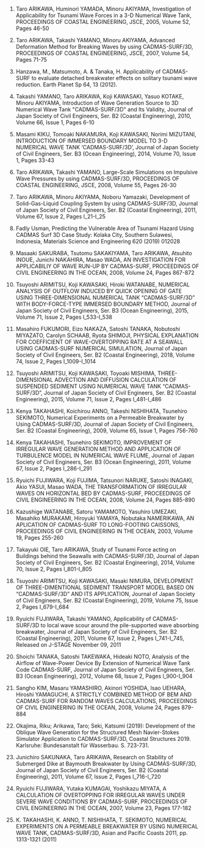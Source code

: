 1. Taro ARIKAWA, Huminori YAMADA, Minoru AKIYAMA, Investigation of Applicability for Tsunami Wave Forces in a 3-D Numerical Wave Tank, PROCEEDINGS OF COASTAL ENGINEERING, JSCE, 2005, Volume 52, Pages 46-50

2. Taro ARIKAWA, Takashi YAMANO, Minoru AKIYAMA, Advanced Deformation Method for Breaking Waves by using CADMAS-SURF/3D, PROCEEDINGS OF COASTAL ENGINEERING, JSCE, 2007, Volume 54, Pages 71-75

3. Hanzawa, M., Matsumoto, A. & Tanaka, H. Applicability of CADMAS-SURF to evaluate detached breakwater effects on solitary tsunami wave reduction. Earth Planet Sp 64, 13 (2012).

4. Takashi YAMANO, Taro ARIKAWA, Koji KAWASAKI, Yasuo KOTAKE, Minoru AKIYAMA, Introduction of Wave Generation Source to 3D Numerical Wave Tank "CADMAS-SURF/3D" and Its Validity, Journal of Japan Society of Civil Engineers, Ser. B2 (Coastal Engineering), 2010, Volume 66, Issue 1, Pages 6-10 

5. Masami KIKU, Tomoaki NAKAMURA, Koji KAWASAKI, Norimi MIZUTANI, INTRODUCTION OF IMMERSED BOUNDARY MODEL TO 3-D NUMERICAL WAVE TANK ‘CADMAS-SURF/3D’, Journal of Japan Society of Civil Engineers, Ser. B3 (Ocean Engineering), 2014, Volume 70, Issue 1, Pages 33-43

6. Taro ARIKAWA, Takashi YAMANO, Large-Scale Simulations on Impulsive Wave Pressures by using CADMAS-SURF/3D, PROCEEDINGS OF COASTAL ENGINEERING, JSCE, 2008, Volume 55, Pages 26-30

7. Taro ARIKAWA, Minoru AKIYAMA, Noboru Yamazaki, Development of Solid-Gas-Liquid Coupling System by using CADMAS-SURF/3D, Journal of Japan Society of Civil Engineers, Ser. B2 (Coastal Engineering), 2011, Volume 67, Issue 2, Pages I_21-I_25

8. Fadly Usman, Predicting the Vulnerable Area of Tsunami Hazard Using CADMAS Surf 3D Case Study: Kolaka City, Southern Sulawesi, Indonesia, Materials Science and Engineering 620 (2019) 012028

9. Masaaki SAKURABA, Tsutomu SAKAKIYAMA, Taro ARIKAWA, Atsuhito INOUE, Junichi NAKAHIRA, Masao WADA, AN INVESTIGATION FOR APPLICABILIY OF WAVE RUN-UP BY CADMAS-SURF, PROCEEDINGS OF CIVIL ENGINEERING IN THE OCEAN, 2008, Volume 24, Pages 867-872

10. Tsuyoshi ARIMITSU, Koji KAWASAKI, Hiroki WATANABE, NUMERICAL ANALYSIS OF OUTFLOW INDUCED BY QUICK OPENING OF GATE USING THREE-DIMENSIONAL NUMERICAL TANK “CADMAS-SURF/3D” WITH BODY-FORCE-TYPE IMMERSED BOUNDARY METHOD, Journal of Japan Society of Civil Engineers, Ser. B3 (Ocean Engineering), 2015, Volume 71, Issue 2, Pages I_533-I_538

11. Masahiro FUKUMORI, Eizo NAKAZA, Satoshi TANAKA, Nobutoshi MIYAZATO, Carolyn SCHAAB, Ryota SHIMOJI, PHYSICAL EXPLANATION FOR COEFFICIENT OF WAVE-OVERTOPPING RATE AT A SEAWALL USING CADMAS-SURF NUMERICAL SIMULATION, Journal of Japan Society of Civil Engineers, Ser. B2 (Coastal Engineering), 2018, Volume 74, Issue 2, Pages I_1009-I_1014

12. Tsuyoshi ARIMITSU, Koji KAWASAKI, Toyoaki MISHIMA, THREE-DIMENSIONAL ADVECTION AND DIFFUSION CALCULATION OF SUSPENDED SEDIMENT USING NUMERICAL WAVE TANK “CADMAS-SURF/3D”, Journal of Japan Society of Civil Engineers, Ser. B2 (Coastal Engineering), 2015, Volume 71, Issue 2, Pages I_481-I_486

13. Kenya TAKAHASHI, Koichirou ANNO, Takeshi NISHIHATA, Tsunehiro SEKIMOTO, Numerical Experiments on a Permeable Breakwater by Using CADMAS-SURF/3D, Journal of Japan Society of Civil Engineers, Ser. B2 (Coastal Engineering), 2009, Volume 65, Issue 1, Pages 756-760

14. Kenya TAKAHASHI, Tsunehiro SEKIMOTO, IMPROVEMENT OF IRREGULAR WAVE GENERATION METHOD AND APPLICATION OF TURBULENCE MODEL IN NUMERICAL WAVE FLUME, Journal of Japan Society of Civil Engineers, Ser. B3 (Ocean Engineering), 2011, Volume 67, Issue 2, Pages I_286-I_291

15. Ryuichi FUJIWARA, Koji FUJIMA, Tatsunori NARUKE, Satoshi INAGAKI, Akio YASUI, Masao WADA, THE TRANSFORMATION OF IRREGULAR WAVES ON HORIZONTAL BED BY CADMAS-SURF, PROCEEDINGS OF CIVIL ENGINEERING IN THE OCEAN, 2008, Volume 24, Pages 885-890

16. Kazushige WATANABE, Satoru YAMAMOTO, Yasuhiro UMEZAKI, Masahiko MURAKAMI, Hiroyuki YAMAYA, Nobutaka NAMERIKAWA, AN APLICATION OF CADMAS-SURF TO LONG-FOOTING CAISSONS, PROCEEDINGS OF CIVIL ENGINEERING IN THE OCEAN, 2003, Volume 19, Pages 255-260

17. Takayuki OIE, Taro ARIKAWA, Study of Tsunami Force acting on Buildings behind the Seawalls with CADMAS-SURF/3D, Journal of Japan Society of Civil Engineers, Ser. B2 (Coastal Engineering), 2014, Volume 70, Issue 2, Pages I_801-I_805

18. Tsuyoshi ARIMITSU, Koji KAWASAKI, Masaki NIMURA, DEVELOPMENT OF THREE-DIMENTIONAL SEDIMENT TRANSPORT MODEL BASED ON “CADMAS-SURF/3D” AND ITS APPLICATION, Journal of Japan Society of Civil Engineers, Ser. B2 (Coastal Engineering), 2019, Volume 75, Issue 2, Pages I_679-I_684

19. Ryuichi FUJIWARA, Takashi YAMANO, Applicability of CADMAS-SURF/3D to local wave scour around the pile-supported wave absorbing breakwater, Journal of Japan Society of Civil Engineers, Ser. B2 (Coastal Engineering), 2011, Volume 67, Issue 2, Pages I_741-I_745, Released on J-STAGE November 09, 2011

20. Shoichi TANAKA, Satoshi TAKEWAKA, Hideaki NOTO, Analysis of the Airflow of Wave-Power Device By Extension of Numerical Wave Tank Code CADMAS-SURF, Journal of Japan Society of Civil Engineers, Ser. B3 (Ocean Engineering), 2012, Volume 68, Issue 2, Pages I_900-I_904

21. Sangho KIM, Masaru YAMASHIRO, Akinori YOSHIDA, Isao UEHARA, Hiroshi YAMAGUCHI, A STRICTLY COMBINED METHOD OF BEM AND CADMAS-SURF FOR RANDOM WAVES CALCULATIONS, PROCEEDINGS OF CIVIL ENGINEERING IN THE OCEAN, 2008, Volume 24, Pages 879-884

22. Okajima, Riku; Arikawa, Taro; Seki, Katsumi (2019): Development of the Oblique Wave Generation for the Structured Mesh Navier-Stokes Simulator Application to CADMAS-SURF/3D, Coastal Structures 2019. Karlsruhe: Bundesanstalt für Wasserbau. S. 723-731.

23. Junichiro SAKUNAKA, Taro ARIKAWA, Research on Stability of Submerged Dike at Baymouth Breakwater by Using CADMAS-SURF/3D, Journal of Japan Society of Civil Engineers, Ser. B2 (Coastal Engineering), 2011, Volume 67, Issue 2, Pages I_716-I_720

24. Ryuichi FUJIWARA, Yutaka KUMAGAI, Yoshikazu MIYATA, A CALCULATION OF OVERTOPPING FOR IRREGULAR WAVES UNDER SEVERE WAVE CONDITIONS BY CADMAS-SURF, PROCEEDINGS OF CIVIL ENGINEERING IN THE OCEAN, 2007, Volume 23, Pages 177-182

25. K. TAKAHASHI, K. ANNO, T. NISHIHATA, T. SEKIMOTO, NUMERICAL EXPERIMENTS ON A PERMEABLE BREAKWATER BY USING NUMERICAL WAVE TANK, CADMAS-SURF/3D, Asian and Pacific Coasts 2011, pp. 1313-1321 (2011)
